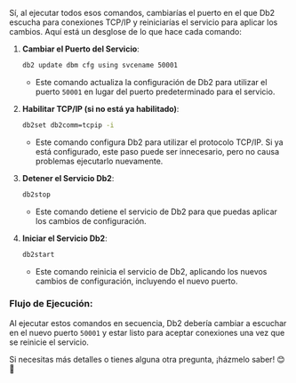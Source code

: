 Sí, al ejecutar todos esos comandos, cambiarías el puerto en el que Db2 escucha para conexiones TCP/IP y reiniciarías el servicio para aplicar los cambios. Aquí está un desglose de lo que hace cada comando:

1. **Cambiar el Puerto del Servicio**:
   ```sh
   db2 update dbm cfg using svcename 50001
   ```
   - Este comando actualiza la configuración de Db2 para utilizar el puerto `50001` en lugar del puerto predeterminado para el servicio.

2. **Habilitar TCP/IP (si no está ya habilitado)**:
   ```sh
   db2set db2comm=tcpip -i
   ```
   - Este comando configura Db2 para utilizar el protocolo TCP/IP. Si ya está configurado, este paso puede ser innecesario, pero no causa problemas ejecutarlo nuevamente.

3. **Detener el Servicio Db2**:
   ```sh
   db2stop
   ```
   - Este comando detiene el servicio de Db2 para que puedas aplicar los cambios de configuración.

4. **Iniciar el Servicio Db2**:
   ```sh
   db2start
   ```
   - Este comando reinicia el servicio de Db2, aplicando los nuevos cambios de configuración, incluyendo el nuevo puerto.

### Flujo de Ejecución:
Al ejecutar estos comandos en secuencia, Db2 debería cambiar a escuchar en el nuevo puerto `50001` y estar listo para aceptar conexiones una vez que se reinicie el servicio.

Si necesitas más detalles o tienes alguna otra pregunta, ¡házmelo saber! 😊🚀